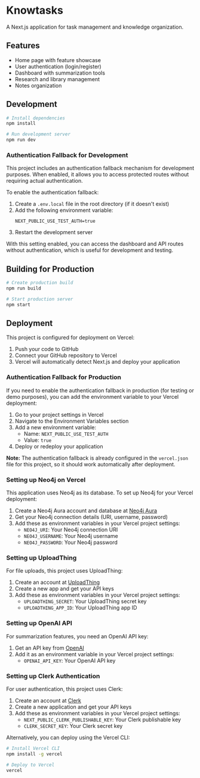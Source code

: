 # Knowtasks

A Next.js application for task management and knowledge organization.

## Features

- Home page with feature showcase
- User authentication (login/register)
- Dashboard with summarization tools
- Research and library management
- Notes organization

## Development

```bash
# Install dependencies
npm install

# Run development server
npm run dev
```

### Authentication Fallback for Development

This project includes an authentication fallback mechanism for development purposes. When enabled, it allows you to access protected routes without requiring actual authentication.

To enable the authentication fallback:

1. Create a `.env.local` file in the root directory (if it doesn't exist)
2. Add the following environment variable:
   ```
   NEXT_PUBLIC_USE_TEST_AUTH=true
   ```
3. Restart the development server

With this setting enabled, you can access the dashboard and API routes without authentication, which is useful for development and testing.

## Building for Production

```bash
# Create production build
npm run build

# Start production server
npm start
```

## Deployment

This project is configured for deployment on Vercel:

1. Push your code to GitHub
2. Connect your GitHub repository to Vercel
3. Vercel will automatically detect Next.js and deploy your application

### Authentication Fallback for Production

If you need to enable the authentication fallback in production (for testing or demo purposes), you can add the environment variable to your Vercel deployment:

1. Go to your project settings in Vercel
2. Navigate to the Environment Variables section
3. Add a new environment variable:
   - Name: `NEXT_PUBLIC_USE_TEST_AUTH`
   - Value: `true`
4. Deploy or redeploy your application

**Note:** The authentication fallback is already configured in the `vercel.json` file for this project, so it should work automatically after deployment.

### Setting up Neo4j on Vercel

This application uses Neo4j as its database. To set up Neo4j for your Vercel deployment:

1. Create a Neo4j Aura account and database at [Neo4j Aura](https://neo4j.com/cloud/aura/)
2. Get your Neo4j connection details (URI, username, password)
3. Add these as environment variables in your Vercel project settings:
   - `NEO4J_URI`: Your Neo4j connection URI
   - `NEO4J_USERNAME`: Your Neo4j username
   - `NEO4J_PASSWORD`: Your Neo4j password

### Setting up UploadThing

For file uploads, this project uses UploadThing:

1. Create an account at [UploadThing](https://uploadthing.com/)
2. Create a new app and get your API keys
3. Add these as environment variables in your Vercel project settings:
   - `UPLOADTHING_SECRET`: Your UploadThing secret key
   - `UPLOADTHING_APP_ID`: Your UploadThing app ID

### Setting up OpenAI API

For summarization features, you need an OpenAI API key:

1. Get an API key from [OpenAI](https://platform.openai.com/)
2. Add it as an environment variable in your Vercel project settings:
   - `OPENAI_API_KEY`: Your OpenAI API key

### Setting up Clerk Authentication

For user authentication, this project uses Clerk:

1. Create an account at [Clerk](https://clerk.dev/)
2. Create a new application and get your API keys
3. Add these as environment variables in your Vercel project settings:
   - `NEXT_PUBLIC_CLERK_PUBLISHABLE_KEY`: Your Clerk publishable key
   - `CLERK_SECRET_KEY`: Your Clerk secret key

Alternatively, you can deploy using the Vercel CLI:

```bash
# Install Vercel CLI
npm install -g vercel

# Deploy to Vercel
vercel
```
